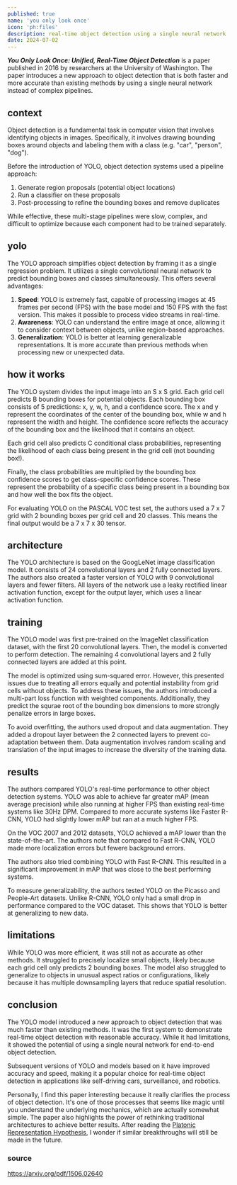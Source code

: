 ```yaml
---
published: true
name: 'you only look once'
icon: 'ph:files'
description: real-time object detection using a single neural network 
date: 2024-07-02
---
```


<script>
    import CaptionImage from '$lib/components/CaptionImage.svelte';
</script>

**_You Only Look Once: Unified, Real-Time Object Detection_** is a paper published in 2016 by researchers at the University of Washington. The paper introduces a new approach to object detection that is both faster and more accurate than existing methods by using a single neural network instead of complex pipelines.

## context

Object detection is a fundamental task in computer vision that involves identifying objects in images. Specifically, it involves drawing bounding boxes around objects and labeling them with a class (e.g. "car", "person", "dog").

<CaptionImage image="object-detection.jpg" alt="example of object detection." source="https://commons.wikimedia.org/wiki/File:Detected-with-YOLO--Schreibtisch-mit-Objekten.jpg" sizes="50rem"/>

Before the introduction of YOLO, object detection systems used a pipeline approach:

1. Generate region proposals (potential object locations)
2. Run a classifier on these proposals
3. Post-processing to refine the bounding boxes and remove duplicates

While effective, these multi-stage pipelines were slow, complex, and difficult to optimize because each component had to be trained separately.

## yolo

The YOLO approach simplifies object detection by framing it as a single regression problem. It utilizes a single convolutional neural network to predict bounding boxes and classes simultaneously. This offers several advantages:

1. **Speed**: YOLO is extremely fast, capable of processing images at 45 frames per second (FPS) with the base model and 150 FPS with the fast version. This makes it possible to process video streams in real-time.
2. **Awareness**: YOLO can understand the entire image at once, allowing it to consider context between objects, unlike region-based approaches.
3. **Generalization**: YOLO is better at learning generalizable representations. It is more accurate than previous methods when processing new or unexpected data.

## how it works

The YOLO system divides the input image into an S x S grid. Each grid cell predicts B bounding boxes for potential objects. Each bounding box consists of 5 predictions: x, y, w, h, and a confidence score. The x and y represent the coordinates of the center of the bounding box, while w and h represent the width and height. The confidence score reflects the accuracy of the bounding box and the likelihood that it contains an object.

Each grid cell also predicts C conditional class probabilities, representing the likelihood of each class being present in the grid cell (not bounding box!).

Finally, the class probabilities are multiplied by the bounding box confidence scores to get class-specific confidence scores. These represent the probability of a specific class being present in a bounding box and how well the box fits the object.

For evaluating YOLO on the PASCAL VOC test set, the authors used a 7 x 7 grid with 2 bounding boxes per grid cell and 20 classes. This means the final output would be a 7 x 7 x 30 tensor.

## architecture

The YOLO architecture is based on the GoogLeNet image classification model. It consists of 24 convolutional layers and 2 fully connected layers. The authors also created a faster version of YOLO with 9 convolutional layers and fewer filters. All layers of the network use a leaky rectified linear activation function, except for the output layer, which uses a linear activation function.

<CaptionImage image="yolo-architecture.png" alt="diagram of the YOLO architecture." source="https://arxiv.org/pdf/1506.02640" sizes="50rem" loading="lazy"/>

## training

The YOLO model was first pre-trained on the ImageNet classification dataset, with the first 20 convolutional layers. Then, the model is converted to perform detection. The remaining 4 convolutional layers and 2 fully connected layers are added at this point.

The model is optimized using sum-squared error. However, this presented issues due to treating all errors equally and potential instability from grid cells without objects. To address these issues, the authors introduced a multi-part loss function with weighted components. Additionally, they predict the squrae root of the bounding box dimensions to more strongly penalize errors in large boxes.

To avoid overfitting, the authors used dropout and data augmentation. They added a dropout layer between the 2 connected layers to prevent co-adaptation between them. Data augmentation involves random scaling and translation of the input images to increase the diversity of the training data.

## results

The authors compared YOLO's real-time performance to other object detection systems. YOLO was able to achieve far greater mAP (mean average precision) while also running at higher FPS than existing real-time systems like 30Hz DPM. Compared to more accurate systems like Faster R-CNN, YOLO had slightly lower mAP but ran at a much higher FPS.

On the VOC 2007 and 2012 datasets, YOLO achieved a mAP lower than the state-of-the-art. The authors note that compared to Fast R-CNN, YOLO made more localization errors but fewere background errors.

The authors also tried combining YOLO with Fast R-CNN. This resulted in a significant improvement in mAP that was close to the best performing systems.

To measure generalizability, the authors tested YOLO on the Picasso and People-Art datasets. Unlike R-CNN, YOLO only had a small drop in performance compared to the VOC dataset. This shows that YOLO is better at generalizing to new data.

## limitations

While YOLO was more efficient, it was still not as accurate as other methods. It struggled to precisely localize small objects, likely because each grid cell only predicts 2 bounding boxes. The model also struggled to generalize to objects in unusual aspect ratios or configurations, likely because it has multiple downsampling layers that reduce spatial resolution.

## conclusion

The YOLO model introduced a new approach to object detection that was much faster than existing methods. It was the first system to demonstrate real-time object detection with reasonable accuracy. While it had limitations, it showed the potential of using a single neural network for end-to-end object detection.

Subsequent versions of YOLO and models based on it have improved accuracy and speed, making it a popular choice for real-time object detection in applications like self-driving cars, surveillance, and robotics.

Personally, I find this paper interesting because it really clarifies the process of object detection. It's one of those processes that seems like magic until you understand the underlying mechanics, which are actually somewhat simple. The paper also highlights the power of rethinking traditional architectures to achieve better results. After reading the <a href="/blog/platonic/">Platonic Representation Hypothesis</a>, I wonder if similar breakthroughs will still be made in the future.

### source

<https://arxiv.org/pdf/1506.02640>

